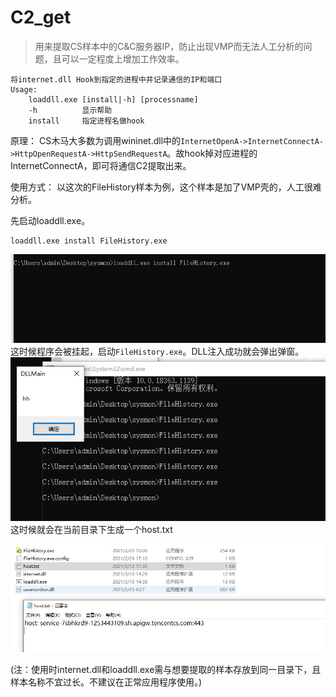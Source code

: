 # C2_get
> 用来提取CS样本中的C&C服务器IP，防止出现VMP而无法人工分析的问题，且可以一定程度上增加工作效率。

```
将internet.dll Hook到指定的进程中并记录通信的IP和端口
Usage:
    loaddll.exe [install|-h] [processname]
    -h          显示帮助
    install     指定进程名做hook
```

原理：
CS木马大多数为调用wininet.dll中的`InternetOpenA->InternetConnectA->HttpOpenRequestA->HttpSendRequestA`。故hook掉对应进程的InternetConnectA，即可将通信C2提取出来。

使用方式：
以这次的FileHistory样本为例，这个样本是加了VMP壳的，人工很难分析。

先启动loaddll.exe。
```
loaddll.exe install FileHistory.exe
```
![](img\1.png)
这时候程序会被挂起，启动`FileHistory.exe`。DLL注入成功就会弹出弹窗。
![](img\2.png)
这时候就会在当前目录下生成一个host.txt

![](img\3.png)

(注：使用时internet.dll和loaddll.exe需与想要提取的样本存放到同一目录下，且样本名称不宜过长。不建议在正常应用程序使用。)